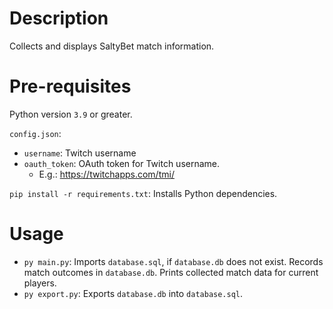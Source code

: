 # Description

Collects and displays SaltyBet match information.

# Pre-requisites

Python version `3.9` or greater.

`config.json`:

* `username`: Twitch username
* `oauth_token`: OAuth token for Twitch username.
  * E.g.: https://twitchapps.com/tmi/ 

`pip install -r requirements.txt`: Installs Python dependencies.

# Usage

* `py main.py`: Imports `database.sql`, if `database.db` does not exist. Records match outcomes in `database.db`. Prints
  collected match data for current players.
* `py export.py`: Exports `database.db` into `database.sql`.
